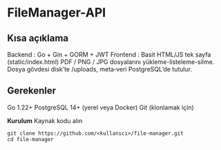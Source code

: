 # FileManager-API
## Kısa açıklama
  Backend : Go + Gin + GORM + JWT
  Frontend : Basit HTML/JS tek sayfa (static/index.html)
  PDF / PNG / JPG dosyalarını yükleme-listeleme-silme.
  Dosya gövdesi disk’te /uploads, meta‐veri PostgreSQL’de tutulur.

## Gerekenler
  Go 1.22+
  PostgreSQL 14+ (yerel veya Docker)
  Git (klonlamak için)

**Kurulum**
Kaynak kodu alın
```
git clone https://github.com/<kullanıcı>/file-manager.git
cd file-manager
```

